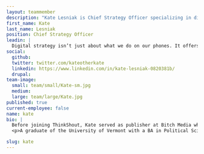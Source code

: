 ```yaml
---
layout: teammember
description: "Kate Lesniak is Chief Strategy Officer specializing in digital engagement strategy at ThinkShout, a full service digital agency and B-Corp that specializes in nonprofit tech, digital strategy, website development, accessible design, and brand work."
first_name: Kate
last_name: Lesniak
position: Chief Strategy Officer
leadin: |
  Digital strategy isn’t just about what we do on our phones. It offers us all a million chances to be more than what we already are—it changes us IRL. I love being someone who shapes those opportunities and opens those doors.
social:
  github:
  twitter: twitter.com/kateotherkate
  linkedin: https://www.linkedin.com/in/kate-lesniak-0820381b/
  drupal:
team-image:
  small: team/small/Kate-sm.jpg
  medium:
  large: team/large/Kate.jpg
published: true
current-employee: false
name: kate
bio: |
  Before joining ThinkShout, Kate served as publisher at Bitch Media where she implemented an industry-leading engagement model that leveraged the organization's award-winning editorial work towards financial sustainability. She is a frequent speaker on building digital products and engagement models, and is the recipient of an Institute for Nonprofit News innovation grant funded by the Knight Foundation and Democracy Fund to test new membership program strategies. Kate is a member of 2018 Online News Association's Women's Leadership Accelerator and was named one of Media Shift's Top 20 Digital Media Innovators of 2017. For 12 years, Kate's work has centered on the data, systems, and strategies that make us who we are across all digital formats. She has worked as a digital organizer, fundraiser, and strategic program builder with organizations like Democracy for America, Corporate Accountability International, and the Vermont Democratic Party, among others.
  <p>A graduate of the University of Vermont with a BA in Political Science, Sociology, and English, Kate also served as team captain for the Women’s Ice Hockey team and scored the first-ever hat trick in the program’s Division I history. When Kate isn’t opening doors for organizations driving change, she can be found either cross-country skiing with her dog in the winter, swimming in a body of water in the summer, or strolling through her neighborhood with her toddler and a cup of coffee at any time of year.

slug: kate
---
```

